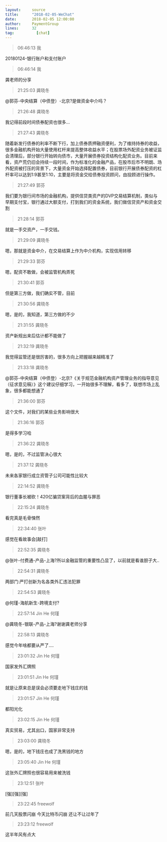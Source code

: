 ```yaml
---
layout:     source 
title:      "2018-02-05-WeChat"
date:       2018-02-05 12:00:00
author:     PaymentGroup
lines:      32 
tag:		  [chat]
---
```

> 06:46:13  我  
   
20180124-银行账户和支付账户  
   
> 06:46:14  我  
   
龚老师的分享  
   
> 21:25:03  龚晓冬  
   
@郭芬-中央结算（中债登）-北京?是做资金中介吗？  
   
> 21:26:48  龚晓冬  
   
我记得前段时间债券配资也很多...  
   
> 21:27:43  龚晓冬  
   
随着新发行债券的利率不断下行，加上债券质押融资便利，为了维持持券的收益，很多金融机构开始大量使用杠杆来提高整体收益水平；在股票场外配资业务被证监会清理后，部分银行开始转向债市，大量开展债券投资结构化配资业务。目前来看，资产荒仍旧会持续一段时间，作为标准化的金融产品，在股市后市不明朗、场外配资被打压的背景下，大量资金开始选择配置债券，目前银行开展债券配资的杠杆率可以达到1:9甚至1:10，主要是将资金交给债券投资顾问，由投顾进行操作。  
   
> 21:27:49  郭芬  
   
我们要为银行间市场的金融机构，提供信贷类资产的DVP交易结算机制，类似与早期支付宝，银行通过大额支付，打到我们的资金系统，我们做信贷资产和资金交割  
   
> 21:28:14  郭芬  
   
就是一手交资产，一手交钱。  
   
> 21:29:09  龚晓冬  
   
嗯，那就是资金中介，在交易结算上作为中介机构，实现信用转移  
   
> 21:29:33  郭芬  
   
嗯，配资不敢做，会被监管机构弄死  
   
> 21:30:41  郭芬  
   
但是第三方做，我们确实不管，目前  
   
> 21:30:56  龚晓冬  
   
嗯，是的，我知道，第三方做的不少  
   
> 21:31:55  龚晓冬  
   
资产新规出来后估计都不能做了  
   
> 21:32:19  龚晓冬  
   
我觉得监管还是很厉害的，很多方向上把握越来越精准了  
   
> 21:33:18  龚晓冬  
   
@郭芬-中央结算（中债登）-北京?《关于规范金融机构资产管理业务的指导意见（征求意见稿）》这个建议仔细学习，一开始很多不理解，看多了，联想市场上乱象，很多都能想通了  
   
> 21:36:00  郭芬  
   
这个文件，对我们的某些业务影响很大  
   
> 21:36:16  郭芬  
   
是得多学习哈  
   
> 21:36:22  龚晓冬  
   
嗯，是的，不过监管决心很大  
   
> 21:37:12  龚晓冬  
   
未来各家银行成立资管子公司可能性比较大  
   
> 22:14:52  龚晓冬  
   
银行董事长被砍！420亿骗贷案背后的血腥与罪恶  
   
> 22:15:24  龚晓冬  
   
看完真是毛骨悚然  
   
> 22:34:40  张叶  
   
感觉在看故事会[敲打]  
   
> 22:52:35  龚晓冬  
   
@张叶-付费通-产品-上海?所以金融监管的重要性凸显了，以前就是看谁胆子大..  
   
> 22:54:31  龚晓冬  
   
两部门:严打创新为名各类外汇违法犯罪  
   
> 22:54:53  龚晓冬  
   
@何瑾-海航新生-跨境支付?  
   
> 22:57:14  Jin He 何瑾  
   
@龚晓冬-银联-产品-上海?谢谢龚老师分享  
   
> 22:58:13  龚晓冬  
   
感觉今年啥都要从严了....  
   
> 23:01:32  Jin He 何瑾  
   
国家发外汇牌照  
   
> 23:01:51  Jin He 何瑾  
   
就是让原来总是误会必须要走地下钱庄的钱  
   
> 23:01:57  Jin He 何瑾  
   
都阳光化  
   
> 23:02:15  Jin He 何瑾  
   
真实贸易，尤其出口，国家非常支持  
   
> 23:03:00  龚晓冬  
   
嗯，是的，地下钱庄也成了洗黑钱的地方  
   
> 23:05:40  Jin He 何瑾  
   
这张外汇牌照也很容易用来被洗钱  
   
> 23:12:51  张叶  
   
[强][强][强]  
   
> 23:22:45  freewolf  
   
前几天股票闪崩 今天比特币闪崩 还让不让过年了  
   
> 23:23:12  freewolf  
   
这半年风有点大  
   
